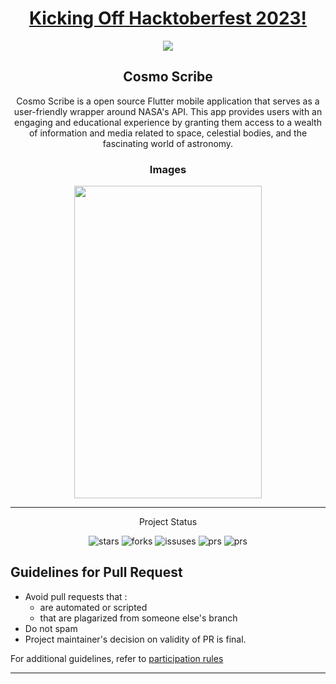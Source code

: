 <h1 align="center"><a href="">Kicking Off Hacktoberfest 2023!</a></h1>
<p align="center">
<img src="https://miro.medium.com/v2/resize:fit:1400/format:webp/1*Lz_KFgbak2sUjwjOG9SZ4g.png">
</p>

<h2 align="center"> Cosmo Scribe </h2>

<p align="center"> 
Cosmo Scribe is a open source Flutter mobile application that serves as a user-friendly wrapper around NASA's API. This app provides users with an engaging and educational experience by granting them access to a wealth of information and media related to space, celestial bodies, and the fascinating world of astronomy.
</p>

<h3 align="center"> Images </h2>

<p align = "center">
<img src = "https://raw.githubusercontent.com/ansharkp/cosmoscribe/master/files/splash_creen.jpg" width="300" height="500">
</p>



---
<p align="center">Project Status</p>

<p align = "center">
  <img alt="stars" src="https://img.shields.io/github/stars/Harsh-Vipin/cosmoscribe?color=eb4d4b&style=for-the-badge" />
  <img alt="forks" src="https://img.shields.io/github/forks/Harsh-Vipin/cosmoscribe?color=7ed6df&style=for-the-badge" />
  <img alt="issuses" src="https://img.shields.io/github/issues/Harsh-Vipin/cosmoscribe?color=f9ca24&style=for-the-badge" />
  <img alt="prs" src="https://img.shields.io/github/issues-pr-closed/Harsh-Vipin/cosmoscribe?color=686de0&style=for-the-badge" />
  <img alt="prs" src="https://img.shields.io/github/issues-closed-raw/Harsh-Vipin/cosmoscribe?color=686de0&style=for-the-badge" />
</p>



## Guidelines for Pull Request

<!-- general guidelines here -->

- Avoid pull requests that :
  - are automated or scripted
  - that are plagarized from someone else's branch
- Do not spam
- Project maintainer's decision on validity of PR is final.

For additional guidelines, refer to [participation rules](https://hacktoberfest.digitalocean.com/details#rules)

---




